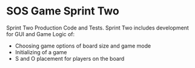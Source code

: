 # SOS Game Sprint Two
Sprint Two Production Code and Tests.
Sprint Two includes development for GUI and Game Logic of:
 - Choosing game options of board size and game mode
 - Initializing of a game 
 - S and O placement for players on the board